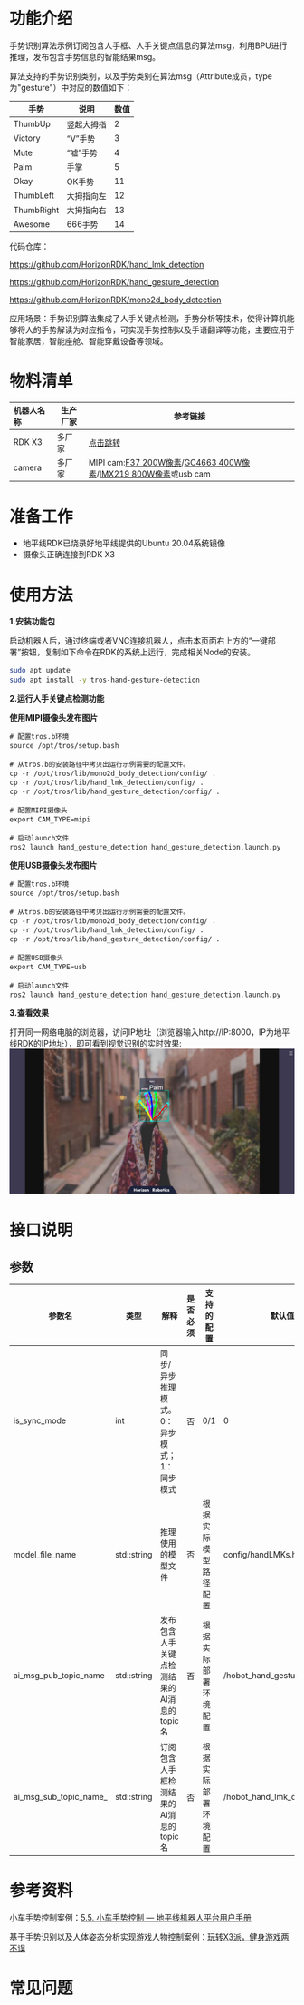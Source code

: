 # 功能介绍

手势识别算法示例订阅包含人手框、人手关键点信息的算法msg，利用BPU进行推理，发布包含手势信息的智能结果msg。

算法支持的手势识别类别，以及手势类别在算法msg（Attribute成员，type为"gesture"）中对应的数值如下：

| 手势       | 说明 | 数值 |
| ---------- | ---------- | ---------- |
| ThumbUp    | 竖起大拇指 | 2 |
| Victory    | “V”手势    | 3 |
| Mute       | “嘘”手势   | 4 |
| Palm       | 手掌       | 5 |
| Okay       | OK手势     | 11 |
| ThumbLeft  | 大拇指向左 | 12 |
| ThumbRight | 大拇指向右 | 13 |
| Awesome    | 666手势    | 14 |

代码仓库：

<https://github.com/HorizonRDK/hand_lmk_detection>

<https://github.com/HorizonRDK/hand_gesture_detection>

<https://github.com/HorizonRDK/mono2d_body_detection>

应用场景：手势识别算法集成了人手关键点检测，手势分析等技术，使得计算机能够将人的手势解读为对应指令，可实现手势控制以及手语翻译等功能，主要应用于智能家居，智能座舱、智能穿戴设备等领域。

# 物料清单

| 机器人名称          | 生产厂家 | 参考链接                                                     |
| :------------------ | -------- | ------------------------------------------------------------ |
| RDK X3             | 多厂家 | [点击跳转](https://developer.horizon.ai/sunrise) |
| camera             | 多厂家 | MIPI cam:[F37 200W像素](https://detail.tmall.com/item.htm?abbucket=12&id=683310105141&ns=1&spm=a230r.1.14.28.1dd135f0wI2LwA&skuId=4897731532963)/[GC4663 400W像素](https://detail.tmall.com/item.htm?abbucket=12&id=683310105141&ns=1&spm=a230r.1.14.28.1dd135f0wI2LwA&skuId=4897731532963)/[IMX219 800W像素](https://detail.tmall.com/item.htm?abbucket=9&id=710344235988&rn=259e73f46059c2e6fc9de133ba9ddddf&spm=a1z10.5-b-s.w4011-22651484606.159.55df6a83NWrGPi)或usb cam|


# 准备工作

- 地平线RDK已烧录好地平线提供的Ubuntu 20.04系统镜像
- 摄像头正确连接到RDK X3

# 使用方法

**1.安装功能包**

启动机器人后，通过终端或者VNC连接机器人，点击本页面右上方的“一键部署”按钮，复制如下命令在RDK的系统上运行，完成相关Node的安装。

```bash
sudo apt update
sudo apt install -y tros-hand-gesture-detection
```

**2.运行人手关键点检测功能**

**使用MIPI摄像头发布图片**

```shell
# 配置tros.b环境
source /opt/tros/setup.bash

# 从tros.b的安装路径中拷贝出运行示例需要的配置文件。
cp -r /opt/tros/lib/mono2d_body_detection/config/ .
cp -r /opt/tros/lib/hand_lmk_detection/config/ .
cp -r /opt/tros/lib/hand_gesture_detection/config/ .

# 配置MIPI摄像头
export CAM_TYPE=mipi

# 启动launch文件
ros2 launch hand_gesture_detection hand_gesture_detection.launch.py
```

**使用USB摄像头发布图片**

```shell
# 配置tros.b环境
source /opt/tros/setup.bash

# 从tros.b的安装路径中拷贝出运行示例需要的配置文件。
cp -r /opt/tros/lib/mono2d_body_detection/config/ .
cp -r /opt/tros/lib/hand_lmk_detection/config/ .
cp -r /opt/tros/lib/hand_gesture_detection/config/ .

# 配置USB摄像头
export CAM_TYPE=usb

# 启动launch文件
ros2 launch hand_gesture_detection hand_gesture_detection.launch.py
```

**3.查看效果**

打开同一网络电脑的浏览器，访问IP地址（浏览器输入http://IP:8000，IP为地平线RDK的IP地址），即可看到视觉识别的实时效果:
![](./imgs/gesture_render.jpeg)

# 接口说明

## 参数

| 参数名                 | 类型        | 解释                                        | 是否必须 | 支持的配置           | 默认值                        |
| ---------------------- | ----------- | ------------------------------------------- | -------- | -------------------- | ----------------------------- |
| is_sync_mode           | int         | 同步/异步推理模式。0：异步模式；1：同步模式 | 否       | 0/1                  | 0                             |
| model_file_name        | std::string | 推理使用的模型文件                          | 否       | 根据实际模型路径配置 | config/handLMKs.hbm           |
| ai_msg_pub_topic_name  | std::string | 发布包含人手关键点检测结果的AI消息的topic名 | 否       | 根据实际部署环境配置 | /hobot_hand_gesture_detection |
| ai_msg_sub_topic_name_ | std::string | 订阅包含人手框检测结果的AI消息的topic名     | 否       | 根据实际部署环境配置 | /hobot_hand_lmk_detection     |



# 参考资料
小车手势控制案例：[5.5. 小车手势控制 — 地平线机器人平台用户手册](../apps/car_gesture_control)

基于手势识别以及人体姿态分析实现游戏人物控制案例：[玩转X3派，健身游戏两不误](https://developer.horizon.cc/forumDetail/112555512834430487)

# 常见问题

